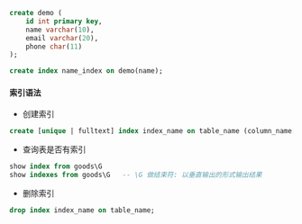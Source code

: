 ```sql
create demo (
	id int primary key,
    name varchar(10),
    email varchar(20),
    phone char(11)
);

create index name_index on demo(name);   
```



#### 索引语法

- 创建索引
```sql
create [unique | fulltext] index index_name on table_name (column_name[, ...]);
```

- 查询表是否有索引
```sql
show index from goods\G
show indexes from goods\G   -- \G 做结束符: 以垂直输出的形式输出结果
```

- 删除索引
```sql
drop index index_name on table_name;
```


